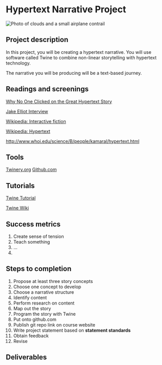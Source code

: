 # Hypertext Narrative Project
![Photo of clouds and a small airplane contrail](https://unsplash.it/3000/1500?image=38)
## Project description
 In this project, you will be creating a hypertext narrative. You will use software called Twine to combine non-linear storytelling with hypertext technology. 
 
 The narrative you will be producing will be a text-based journey.
 
 
## Readings and screenings

[Why No One Clicked on the Great Hypertext Story](http://www.wired.com/2013/04/hypertext/)

[Jake Elliot Interview](http://gameological.com/2013/01/jake-elliott-writer-and-designer-of-kentucky-route-zero/)

[Wikipedia: Interactive fiction](https://en.wikipedia.org/wiki/Interactive_fiction)

[Wikipedia: Hypertext](https://en.wikipedia.org/wiki/Hypertext)

http://www.whoi.edu/science/B/people/kamaral/hypertext.html

## Tools
[Twinery.org](https://twinery.org/)
[Github.com](http://github.com)

## Tutorials
[Twine Tutorial](http://www.auntiepixelante.com/twine/)

[Twine Wiki](http://twinery.org/wiki/twine2:guide)

## Success metrics
1. Create sense of tension
2. Teach something
3. ...
4. 
## Steps to completion 
1. Propose at least three story concepts
2. Choose one concept to develop
3. Choose a narrative structure
4. Identify content
5. Perform research on content
6. Map out the story
7. Program the story with Twine
8. Put onto github.com
9. Publish git repo link on course website
10. Write project statement based on **statement standards**
11. Obtain feedback
12. Revise

## Deliverables
